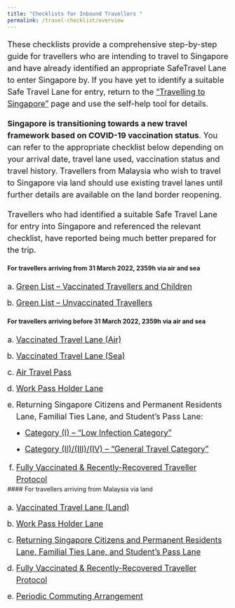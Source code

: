 ```yaml
---
title: "Checklists for Inbound Travellers "
permalink: /travel-checklist/overview
---
```

<p style="font-size:18px; margin-bottom:10px; line-height:1.5;">These checklists provide a comprehensive step-by-step guide for travellers who are intending to travel to Singapore and have already identified an appropriate SafeTravel Lane to enter Singapore by. If you have yet to identify a suitable Safe Travel Lane for entry, return to the <a href="/arriving/overview" target="_blank">“Travelling to Singapore”</a> page and use the self-help tool for details.</p>

<p style="font-size:18px; margin-bottom:10px; line-height:1.5;"><b>Singapore is transitioning towards a new travel framework based on COVID-19 vaccination status</b>. You can refer to the appropriate checklist below depending on your arrival date, travel lane used, vaccination status and travel history. Travellers from Malaysia who wish to travel to Singapore via land should use existing travel lanes until further details are available on the land border reopening.</p>

<p style="font-size:18px; margin-bottom:10px; line-height:1.5;">Travellers who had identified a suitable Safe Travel Lane for entry into Singapore and referenced the relevant checklist, have reported being much better prepared for the trip.</p>

#### For travellers arriving from 31 March 2022, 2359h via air and sea

<ol style="padding-left:20px; font-size:20px; margin-bottom:0px;">
	<li style="font-size:18px; margin-top:10px; margin-bottom:0px; line-height:1.5; list-style-type:lower-alpha; "><a href="" target="_blank">Green List – Vaccinated Travellers and Children</a>
	</li>
		<li style="font-size:18px; margin-top:10px; margin-bottom:0px; line-height:1.5; list-style-type:lower-alpha; "><a href="" target="_blank">Green List – Unvaccinated Travellers</a>
	</li>
	</ol>

#### For travellers arriving before 31 March 2022, 2359h via air and sea

<ol style="padding-left:20px; font-size:20px; margin-bottom:0px;">
	<li style="font-size:18px; margin-top:10px; margin-bottom:0px; line-height:1.5; list-style-type:lower-alpha; "><a href="/vtl/travel-checklist" target="_blank">Vaccinated Travel Lane (Air)</a>
	</li>
	<li style="font-size:18px; margin-top:10px; margin-bottom:0px; line-height:1.5; list-style-type:lower-alpha; "><a href="/vtl-sea/travel-checklist"  target="_blank">Vaccinated Travel Lane (Sea)</a>
	</li>
	<li style="font-size:18px; margin-top:10px; margin-bottom:0px; line-height:1.5; list-style-type:lower-alpha; "><a href="/atp/requirements-and-process"  target="_blank">Air Travel Pass</a>
	</li>
	<li style="font-size:18px; margin-top:10px; margin-bottom:0px; line-height:1.5; list-style-type:lower-alpha; "><a href="/wphl/shn-and-swab-summary" target="_blank">Work Pass Holder Lane</a>
	</li>
<li style="font-size: 18px; margin-top:10px; margin-bottom:0px; line-height:1.5; list-style-type:lower-alpha; ">Returning Singapore Citizens and Permanent Residents Lane, Familial Ties Lane, and Student’s Pass Lane:
<ol style="padding-left:20px; list-style-type:disc; margin-top: 10px; margin-bottom:15px;">
	      <li style="line-height:1.5;font-size:18px;"><a href="/travel-checklist/category-1" target="_blank">Category (I) – “Low Infection Category”</a></li>
	      <li style="line-height:1.5;margin-top:10px;font-size:18px;"><a href="/travel-checklist/category-2-3-4" target="_blank">Category (II)/(III)/(IV) – “General Travel Category”</a></li>
	</ol>
	</li>
		<!--<li style="font-size:20px; margin-top:10px; margin-bottom:0px; line-height:1.5; list-style-type:lower-alpha; "><a href="/rgl/travel-checklist" target="_blank">Reciprocal Green Lane</a>
	</li>
		<li style="font-size:20px; margin-top:10px; margin-bottom:0px; line-height:1.5; list-style-type:lower-alpha; "><a href="/travel-checklist/dcev" target="_blank">Death and Critical Illness Emergency Visit Lane</a>
	</li>-->
			<li style="font-size:18px; margin-top:10px; margin-bottom:0px; line-height:1.5; list-style-type:lower-alpha; "><a href="/vaccinated-recovered" target="_blank">Fully Vaccinated & Recently-Recovered Traveller Protocol</a>
	</li>
	</ol>
#### For travellers arriving from Malaysia via land

<ol style="padding-left:20px; font-size:20px; margin-bottom:0px;">
	<li style="font-size:18px; margin-top:10px; margin-bottom:0px; line-height:1.5; list-style-type:lower-alpha; "><a href="/vtl-land/travel-checklist"  target="_blank">Vaccinated Travel Lane (Land)</a>
	</li>
	<li style="font-size:18px; margin-top:10px; margin-bottom:0px; line-height:1.5; list-style-type:lower-alpha; "><a href="/wphl/shn-and-swab-summary" target="_blank">Work Pass Holder Lane</a>
	</li>
	<li style="font-size: 18px; margin-top:10px; margin-bottom:0px; line-height:1.5; list-style-type:lower-alpha; "><a href="/travel-checklist/category-2-3-4" target="_blank">Returning Singapore Citizens and Permanent Residents Lane, Familial Ties Lane, and Student’s Pass Lane</a>
	</li>
	<li style="font-size:18px; margin-top:10px; margin-bottom:0px; line-height:1.5; list-style-type:lower-alpha; "><a href="/vaccinated-recovered" target="_blank">Fully Vaccinated & Recently-Recovered Traveller Protocol</a>
	</li>
	<li style="font-size:18px; margin-top:10px; margin-bottom:0px; line-height:1.5; list-style-type:lower-alpha; "><a href="/pca/requirements-and-process" target="_blank">Periodic Commuting Arrangement</a>
	</li>
</ol>
